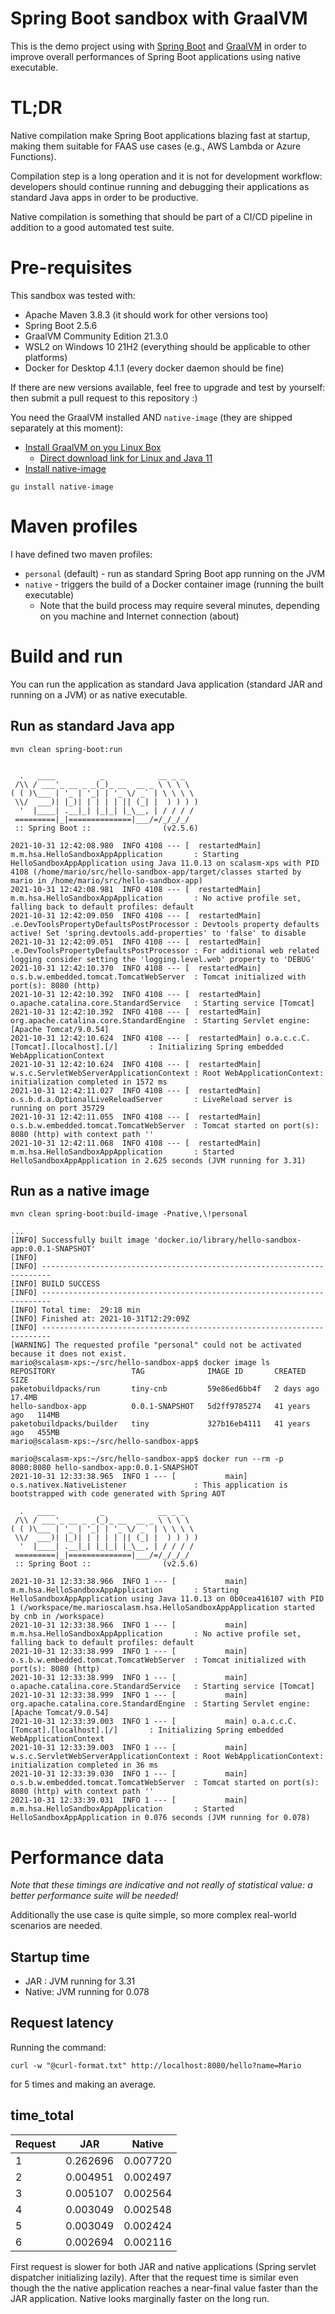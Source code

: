 # Spring Boot sandbox with GraalVM

This is the demo project using with [Spring Boot](https://spring.io/projects/spring-boot) and [GraalVM](https://www.graalvm.org/) in order to improve overall performances of Spring Boot applications using native executable.

# TL;DR

Native compilation make Spring Boot applications blazing fast at startup, making them suitable for FAAS use cases (e.g., AWS Lambda or Azure Functions).

Compilation step is a long operation and it is not for development workflow: developers should continue running and debugging their applications as standard Java apps in order to be productive. 

Native compilation is something that should be part of a CI/CD pipeline in addition to a good automated test suite.

# Pre-requisites

This sandbox was tested with:
* Apache Maven 3.8.3 (it should work for other versions too)
* Spring Boot 2.5.6
* GraalVM Community Edition 21.3.0
* WSL2 on Windows 10 21H2 (everything should be applicable to other platforms)
* Docker for Desktop 4.1.1 (every docker daemon should be fine)

If there are new versions available, feel free to upgrade and test by yourself: then submit a pull request to this repository :)

You need the GraalVM installed AND `native-image` (they are shipped separately at this moment):
 * [Install GraalVM on you Linux Box](https://www.graalvm.org/docs/getting-started/linux/)
   * [Direct download link for Linux and Java 11](https://github.com/graalvm/graalvm-ce-builds/releases/download/vm-21.3.0/graalvm-ce-java11-linux-amd64-21.3.0.tar.gz)
 * [Install native-image](https://www.graalvm.org/reference-manual/native-image/#install-native-image)
 ```
 gu install native-image
 ```

# Maven profiles

I have defined two maven profiles:
* `personal` (default) - run as standard Spring Boot app running on the JVM
* `native` - triggers the build of a Docker container image (running the built executable)
  * Note that the build process may require several minutes, depending on you machine and Internet connection (about)  

# Build and run

You can run the application as standard Java application (standard JAR and running on a JVM) or as native executable.

## Run as standard Java app

```
mvn clean spring-boot:run
```

```

  .   ____          _            __ _ _
 /\\ / ___'_ __ _ _(_)_ __  __ _ \ \ \ \
( ( )\___ | '_ | '_| | '_ \/ _` | \ \ \ \
 \\/  ___)| |_)| | | | | || (_| |  ) ) ) )
  '  |____| .__|_| |_|_| |_\__, | / / / /
 =========|_|==============|___/=/_/_/_/
 :: Spring Boot ::                (v2.5.6)

2021-10-31 12:42:08.980  INFO 4108 --- [  restartedMain] m.m.hsa.HelloSandboxAppApplication       : Starting HelloSandboxAppApplication using Java 11.0.13 on scalasm-xps with PID 4108 (/home/mario/src/hello-sandbox-app/target/classes started by mario in /home/mario/src/hello-sandbox-app)
2021-10-31 12:42:08.981  INFO 4108 --- [  restartedMain] m.m.hsa.HelloSandboxAppApplication       : No active profile set, falling back to default profiles: default
2021-10-31 12:42:09.050  INFO 4108 --- [  restartedMain] .e.DevToolsPropertyDefaultsPostProcessor : Devtools property defaults active! Set 'spring.devtools.add-properties' to 'false' to disable
2021-10-31 12:42:09.051  INFO 4108 --- [  restartedMain] .e.DevToolsPropertyDefaultsPostProcessor : For additional web related logging consider setting the 'logging.level.web' property to 'DEBUG'
2021-10-31 12:42:10.370  INFO 4108 --- [  restartedMain] o.s.b.w.embedded.tomcat.TomcatWebServer  : Tomcat initialized with port(s): 8080 (http)
2021-10-31 12:42:10.392  INFO 4108 --- [  restartedMain] o.apache.catalina.core.StandardService   : Starting service [Tomcat]
2021-10-31 12:42:10.392  INFO 4108 --- [  restartedMain] org.apache.catalina.core.StandardEngine  : Starting Servlet engine: [Apache Tomcat/9.0.54]
2021-10-31 12:42:10.624  INFO 4108 --- [  restartedMain] o.a.c.c.C.[Tomcat].[localhost].[/]       : Initializing Spring embedded WebApplicationContext
2021-10-31 12:42:10.624  INFO 4108 --- [  restartedMain] w.s.c.ServletWebServerApplicationContext : Root WebApplicationContext: initialization completed in 1572 ms
2021-10-31 12:42:11.027  INFO 4108 --- [  restartedMain] o.s.b.d.a.OptionalLiveReloadServer       : LiveReload server is running on port 35729
2021-10-31 12:42:11.055  INFO 4108 --- [  restartedMain] o.s.b.w.embedded.tomcat.TomcatWebServer  : Tomcat started on port(s): 8080 (http) with context path ''
2021-10-31 12:42:11.068  INFO 4108 --- [  restartedMain] m.m.hsa.HelloSandboxAppApplication       : Started HelloSandboxAppApplication in 2.625 seconds (JVM running for 3.31)
```

## Run as a native image

```
mvn clean spring-boot:build-image -Pnative,\!personal
```

```
...
[INFO] Successfully built image 'docker.io/library/hello-sandbox-app:0.0.1-SNAPSHOT'
[INFO] 
[INFO] ------------------------------------------------------------------------
[INFO] BUILD SUCCESS
[INFO] ------------------------------------------------------------------------
[INFO] Total time:  29:18 min
[INFO] Finished at: 2021-10-31T12:29:09Z
[INFO] ------------------------------------------------------------------------
[WARNING] The requested profile "personal" could not be activated because it does not exist.
mario@scalasm-xps:~/src/hello-sandbox-app$ docker image ls
REPOSITORY                 TAG              IMAGE ID       CREATED        SIZE
paketobuildpacks/run       tiny-cnb         59e86ed6bb4f   2 days ago     17.4MB
hello-sandbox-app          0.0.1-SNAPSHOT   5d2ff9785274   41 years ago   114MB
paketobuildpacks/builder   tiny             327b16eb4111   41 years ago   455MB
mario@scalasm-xps:~/src/hello-sandbox-app$ 
```


```
mario@scalasm-xps:~/src/hello-sandbox-app$ docker run --rm -p 8080:8080 hello-sandbox-app:0.0.1-SNAPSHOT
2021-10-31 12:33:38.965  INFO 1 --- [           main] o.s.nativex.NativeListener               : This application is bootstrapped with code generated with Spring AOT

  .   ____          _            __ _ _
 /\\ / ___'_ __ _ _(_)_ __  __ _ \ \ \ \
( ( )\___ | '_ | '_| | '_ \/ _` | \ \ \ \
 \\/  ___)| |_)| | | | | || (_| |  ) ) ) )
  '  |____| .__|_| |_|_| |_\__, | / / / /
 =========|_|==============|___/=/_/_/_/
 :: Spring Boot ::                (v2.5.6)

2021-10-31 12:33:38.966  INFO 1 --- [           main] m.m.hsa.HelloSandboxAppApplication       : Starting HelloSandboxAppApplication using Java 11.0.13 on 0b0cea416107 with PID 1 (/workspace/me.marioscalasm.hsa.HelloSandboxAppApplication started by cnb in /workspace)
2021-10-31 12:33:38.966  INFO 1 --- [           main] m.m.hsa.HelloSandboxAppApplication       : No active profile set, falling back to default profiles: default
2021-10-31 12:33:38.999  INFO 1 --- [           main] o.s.b.w.embedded.tomcat.TomcatWebServer  : Tomcat initialized with port(s): 8080 (http)
2021-10-31 12:33:38.999  INFO 1 --- [           main] o.apache.catalina.core.StandardService   : Starting service [Tomcat]
2021-10-31 12:33:38.999  INFO 1 --- [           main] org.apache.catalina.core.StandardEngine  : Starting Servlet engine: [Apache Tomcat/9.0.54]
2021-10-31 12:33:39.003  INFO 1 --- [           main] o.a.c.c.C.[Tomcat].[localhost].[/]       : Initializing Spring embedded WebApplicationContext
2021-10-31 12:33:39.003  INFO 1 --- [           main] w.s.c.ServletWebServerApplicationContext : Root WebApplicationContext: initialization completed in 36 ms
2021-10-31 12:33:39.030  INFO 1 --- [           main] o.s.b.w.embedded.tomcat.TomcatWebServer  : Tomcat started on port(s): 8080 (http) with context path ''
2021-10-31 12:33:39.031  INFO 1 --- [           main] m.m.hsa.HelloSandboxAppApplication       : Started HelloSandboxAppApplication in 0.076 seconds (JVM running for 0.078)
```

# Performance data

*Note that these timings are indicative and not really of statistical value: a better performance suite will be needed!*

Additionally the use case is quite simple, so more complex real-world scenarios are needed.

## Startup time
 * JAR   : JVM running for 3.31
 * Native: JVM running for 0.078

## Request latency

Running the command:
```
curl -w "@curl-format.txt" http://localhost:8080/hello?name=Mario
```

for 5 times and making an average.

## time_total

| Request | JAR | Native |
| --------|-----|--------|
|  1 | 0.262696 | 0.007720|
|  2 | 0.004951 | 0.002497|
|  3 | 0.005107 | 0.002564|
|  4 | 0.003049 | 0.002548|
|  5 | 0.003049 | 0.002424|
|  6 | 0.002694 | 0.002116|

First request is slower for both JAR and native applications (Spring servlet dispatcher initializing lazily). After that the request time is similar even though the the native application reaches a near-final value faster than the JAR application. Native looks marginally faster on the long run.